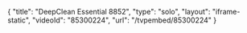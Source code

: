 {
    "title": "DeepClean Essential 8852",
    "type": "solo",
    "layout": "iframe-static",
    "videoId": "85300224",
    "url": "\/tvpembed\/85300224"
}